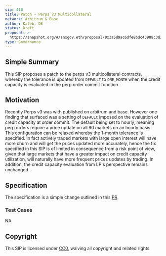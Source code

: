 ```yaml
---
sip: 410
title: Patch - Perps V3 Multicollateral
network: Arbitrum & Base
author: Kaleb, DB
status: Draft
proposal: >-
  https://snapshot.org/#/snxgov.eth/proposal/0x3a5d9ac6dfe8bdc43908c3d17e8773a95ba3eecee49d6924363b0495a179dece
type: Governance
---
```


## Simple Summary

This SIP proposes a patch to the perps v3 multicollateral contracts, whereby  the tolerance is updated from `DEFAULT` to `ONE_MONTH` when the credit capacity is evaluated in the perp order commit function.

## Motivation

Recently Perps v3 was with published on arbitrum and base. However one finding that surfaced was a setting of `DEFAULt` imposed on the evaluation of credit capacity at order commit. The default being set to hourly, meaning perp orders require a price update on all 80 markets on an hourly basis. This configuration can be relaxed whereby the 1-month tolerance is specified.
In fact actively traded markets with large open interest will have more churn and will get the prices updated more accurately, hence the fix specified in this SIP is of limited in consequence from a risk point of view, given that large markets that have a greater impact on credit capacity utilization, will naturally have more frequent prices updates by trading. In addition, the credit capacity evaluation from LP's perspective remains unchanged.

## Specification

The specification is a simple change outlined in this [PR](https://github.com/Synthetixio/synthetix-v3/commit/fcf1ac663f4d27d799129363210e55d803b2f0fa#diff-466be37896856a87e7e6e46df5d91b48527a9b8d6846dc5f7f29aa02281880f8R94).


### Test Cases

NA

## Copyright

This SIP is licensed under [CC0](https://creativecommons.org/publicdomain/zero/1.0/), waiving all copyright and related rights.
